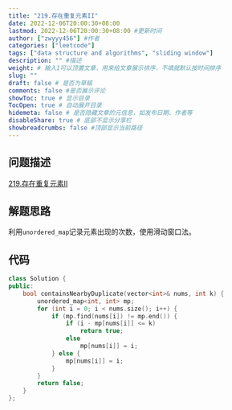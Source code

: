 ```yaml
---
title: "219.存在重复元素II"
date: 2022-12-06T20:00:30+08:00
lastmod: 2022-12-06T20:00:30+08:00 #更新时间
author: ["zwyyy456"] #作者
categories: ["leetcode"]
tags: ["data structure and algorithms", "sliding window"]
description: "" #描述
weight: # 输入1可以顶置文章，用来给文章展示排序，不填就默认按时间排序
slug: ""
draft: false # 是否为草稿
comments: false #是否展示评论
showToc: true # 显示目录
TocOpen: true # 自动展开目录
hidemeta: false # 是否隐藏文章的元信息，如发布日期、作者等
disableShare: true # 底部不显示分享栏
showbreadcrumbs: false #顶部显示当前路径
---
```

## 问题描述
[219.存在重复元素II](https://leetcode.cn/problems/contains-duplicate-ii/)

## 解题思路
利用`unordered_map`记录元素出现的次数，使用滑动窗口法。

## 代码
```cpp
class Solution {
public:
    bool containsNearbyDuplicate(vector<int>& nums, int k) {
        unordered_map<int, int> mp;
        for (int i = 0; i < nums.size(); i++) {
            if (mp.find(nums[i]) != mp.end()) {
                if (i - mp[nums[i]] <= k)
                    return true;
                else
                    mp[nums[i]] = i;
            } else {
                mp[nums[i]] = i;
            }
        }
        return false;
    }
};
```

